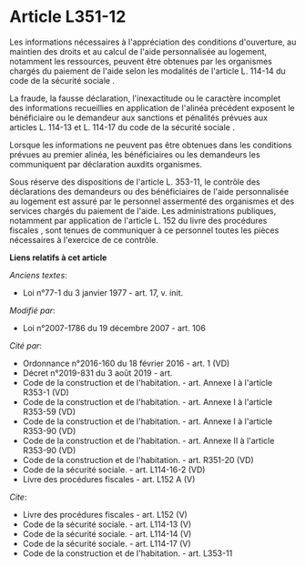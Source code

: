 # Article L351-12

Les informations nécessaires à l'appréciation des conditions d'ouverture, au maintien des droits et au calcul de l'aide
personnalisée au logement, notamment les ressources, peuvent être obtenues par les organismes chargés du paiement de l'aide
selon les modalités de  l'article L. 114-14 du code de la sécurité sociale . 

La fraude, la fausse déclaration, l'inexactitude ou le caractère incomplet des informations recueillies en application de
l'alinéa précédent exposent le bénéficiaire ou le demandeur aux sanctions et pénalités prévues aux articles L. 114-13 et L.
114-17 du code de la sécurité sociale . 

Lorsque les informations ne peuvent pas être obtenues dans les conditions prévues au premier alinéa, les bénéficiaires ou les
demandeurs les communiquent par déclaration auxdits organismes. 

Sous réserve des dispositions de l'article L. 353-11, le contrôle des déclarations des demandeurs ou des bénéficiaires de
l'aide personnalisée au logement est assuré par le personnel assermenté des organismes et des services chargés du paiement de
l'aide. Les administrations publiques, notamment par application de l'article L. 152 du livre des procédures fiscales , sont
tenues de communiquer à ce personnel toutes les pièces nécessaires à l'exercice de ce contrôle.

**Liens relatifs à cet article**

_Anciens textes_:

  - Loi n°77-1 du 3 janvier 1977 - art. 17, v. init.

_Modifié par_:

  - Loi n°2007-1786 du 19 décembre 2007 - art. 106

_Cité par_:

  - Ordonnance n°2016-160 du 18 février 2016 - art. 1 (VD)
  - Décret n°2019-831 du 3 août 2019 - art.
  - Code de la construction et de l'habitation. - art. Annexe I à l'article R353-1 (VD)
  - Code de la construction et de l'habitation. - art. Annexe I à l'article R353-59 (VD)
  - Code de la construction et de l'habitation. - art. Annexe I à l'article R353-90 (VD)
  - Code de la construction et de l'habitation. - art. Annexe II à l'article R353-90 (VD)
  - Code de la construction et de l'habitation. - art. R351-20 (VD)
  - Code de la sécurité sociale. - art. L114-16-2 (VD)
  - Livre des procédures fiscales - art. L152 A (V)

_Cite_:

  - Livre des procédures fiscales - art. L152 (V)
  - Code de la sécurité sociale. - art. L114-13 (V)
  - Code de la sécurité sociale. - art. L114-14 (V)
  - Code de la sécurité sociale. - art. L114-17 (V)
  - Code de la construction et de l'habitation. - art. L353-11
